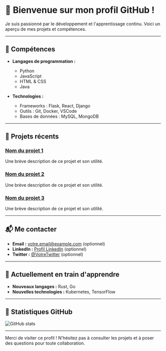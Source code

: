 # 👋 Bienvenue sur mon profil GitHub !

Je suis passionné par le développement et l'apprentissage continu. Voici un aperçu de mes projets et compétences.

---

## 🌟 Compétences

- **Langages de programmation :**
  - Python
  - JavaScript
  - HTML & CSS
  - Java

- **Technologies :**
  - Frameworks : Flask, React, Django
  - Outils : Git, Docker, VSCode
  - Bases de données : MySQL, MongoDB

---

## 📁 Projets récents

### [Nom du projet 1](lien_du_projet_1)
Une brève description de ce projet et son utilité.

### [Nom du projet 2](lien_du_projet_2)
Une brève description de ce projet et son utilité.

### [Nom du projet 3](lien_du_projet_3)
Une brève description de ce projet et son utilité.

---

## 📬 Me contacter

- **Email :** [votre.email@example.com](mailto:votre.email@example.com) (optionnel)
- **LinkedIn :** [Profil LinkedIn](https://www.linkedin.com/in/votreprofil) (optionnel)
- **Twitter :** [@VotreTwitter](https://twitter.com/votreprofil) (optionnel)

---

## 🌱 Actuellement en train d'apprendre

- **Nouveaux langages :** Rust, Go
- **Nouvelles technologies :** Kubernetes, TensorFlow

---

## 🧩 Statistiques GitHub

![GitHub stats](https://github-readme-stats.vercel.app/api?username=USERNAME&show_icons=true&theme=dark)

---

Merci de visiter ce profil ! N'hésitez pas à consulter les projets et à poser des questions pour toute collaboration.

